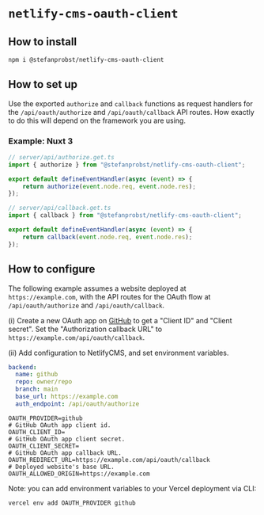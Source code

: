 # `netlify-cms-oauth-client`

## How to install

```bash
npm i @stefanprobst/netlify-cms-oauth-client
```

## How to set up

Use the exported `authorize` and `callback` functions as request handlers for the
`/api/oauth/authorize` and `/api/oauth/callback` API routes. How exactly to do this will depend on
the framework you are using.

### Example: Nuxt 3

```ts
// server/api/authorize.get.ts
import { authorize } from "@stefanprobst/netlify-cms-oauth-client";

export default defineEventHandler(async (event) => {
	return authorize(event.node.req, event.node.res);
});

// server/api/callback.get.ts
import { callback } from "@stefanprobst/netlify-cms-oauth-client";

export default defineEventHandler(async (event) => {
	return callback(event.node.req, event.node.res);
});
```

## How to configure

The following example assumes a website deployed at `https://example.com`, with the API routes for
the OAuth flow at `/api/oauth/authorize` and `/api/oauth/callback`.

(i) Create a new OAuth app on [GitHub](https://github.com/settings/applications/new) to get a
"Client ID" and "Client secret". Set the "Authorization callback URL" to
`https://example.com/api/oauth/callback`.

(ii) Add configuration to NetlifyCMS, and set environment variables.

```yaml config.yaml
backend:
  name: github
  repo: owner/repo
  branch: main
  base_url: https://example.com
  auth_endpoint: /api/oauth/authorize
```

```text .env
OAUTH_PROVIDER=github
# GitHub OAuth app client id.
OAUTH_CLIENT_ID=
# GitHub OAuth app client secret.
OAUTH_CLIENT_SECRET=
# GitHub OAuth app callback URL.
OAUTH_REDIRECT_URL=https://example.com/api/oauth/callback
# Deployed website's base URL.
OAUTH_ALLOWED_ORIGIN=https://example.com
```

Note: you can add environment variables to your Vercel deployment via CLI:

```bash
vercel env add OAUTH_PROVIDER github
```
